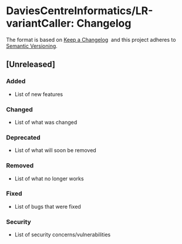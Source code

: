 # DaviesCentreInformatics/LR-variantCaller: Changelog

The format is based on [Keep a Changelog](https://keepachangelog.com/en/1.0.0/) 
and this project adheres to
[Semantic Versioning](https://semver.org/spec/v2.0.0.html).

## [Unreleased]

### Added

- List of new features

### Changed

- List of what was changed

### Deprecated

- List of what will soon be removed

### Removed

- List of what no longer works

### Fixed

- List of bugs that were fixed

### Security

- List of security concerns/vulnerabilities
